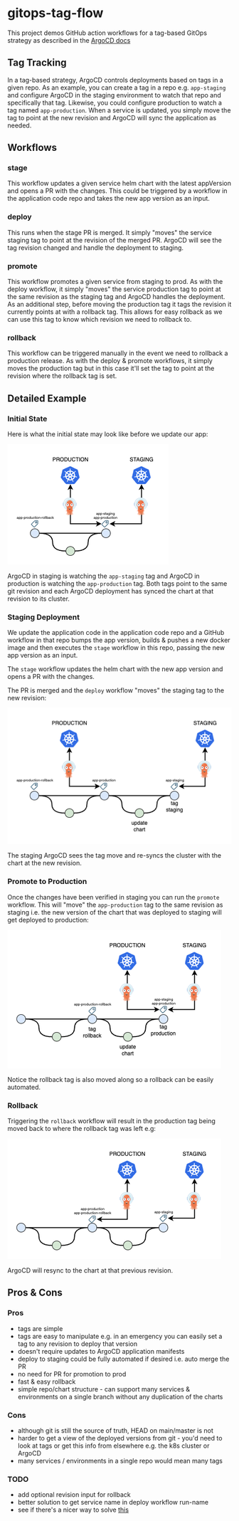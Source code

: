 # gitops-tag-flow

This project demos GitHub action workflows for a tag-based GitOps strategy as described in the [ArgoCD docs](https://argo-cd.readthedocs.io/en/stable/user-guide/tracking_strategies/#tag-tracking)

## Tag Tracking

In a tag-based strategy, ArgoCD controls deployments based on tags in a given repo. As an example, you can create a tag in a repo e.g. `app-staging` and configure ArgoCD in the staging environment to watch that repo and specifically that tag. Likewise, you could configure production to watch a tag named `app-production`. When a service is updated, you simply move the tag to point at the new revision and ArgoCD will sync the application as needed.

## Workflows

### stage

This workflow updates a given service helm chart with the latest appVersion and opens a PR with the changes. This could be triggered by a workflow in the application code repo and takes the new app version as an input.

### deploy

This runs when the stage PR is merged. It simply "moves" the service staging tag to point at the revision of the merged PR. ArgoCD will see the tag revision changed and handle the deployment to staging.

### promote

This workflow promotes a given service from staging to prod. As with the deploy workflow, it simply "moves" the service production tag to point at the same revision as the staging tag and ArgoCD handles the deployment. As an additional step, before moving the production tag it tags the revision it currently points at with a rollback tag. This allows for easy rollback as we can use this tag to know which revision we need to rollback to.

### rollback

This workflow can be triggered manually in the event we need to rollback a production release. As with the deploy & promote workflows, it simply moves the production tag but in this case it'll set the tag to point at the revision where the rollback tag is set.

## Detailed Example

### Initial State

Here is what the initial state may look like before we update our app:

![initial-state](./diagrams/gitops-flow-initial.png)

ArgoCD in staging is watching the `app-staging` tag and ArgoCD in production is watching the `app-production` tag. Both tags point to the same git revision and each ArgoCD deployment has synced the chart at that revision to its cluster.

### Staging Deployment

We update the application code in the application code repo and a GitHub workflow in that repo bumps the app version, builds & pushes a new docker image and then executes the `stage` workflow in this repo, passing the new app version as an input.

The `stage` workflow updates the helm chart with the new app version and opens a PR with the changes.

The PR is merged and the `deploy` workflow "moves" the staging tag to the new revision:

![staging](./diagrams/gitops-flow-staging.png)

The staging ArgoCD sees the tag move and re-syncs the cluster with the chart at the new revision.

### Promote to Production

Once the changes have been verified in staging you can run the `promote` workflow. This will "move" the `app-production` tag to the same revision as staging i.e. the new version of the chart that was deployed to staging will get deployed to production:

![production](./diagrams/gitops-flow-production.png)

Notice the rollback tag is also moved along so a rollback can be easily automated.

### Rollback

Triggering the `rollback` workflow will result in the production tag being moved back to where the rollback tag was left e.g:

![rollback](./diagrams/gitops-flow-rollback.png)

ArgoCD will resync to the chart at that previous revision.

## Pros & Cons

### Pros

- tags are simple
- tags are easy to manipulate e.g. in an emergency you can easily set a tag to any revision to deploy that version
- doesn't require updates to ArgoCD application manifests
- deploy to staging could be fully automated if desired i.e. auto merge the PR
- no need for PR for promotion to prod
- fast & easy rollback
- simple repo/chart structure - can support many services & environments on a single branch without any duplication of the charts

### Cons

- although git is still the source of truth, HEAD on main/master is not
- harder to get a view of the deployed versions from git - you'd need to look at tags or get this info from elsewhere e.g. the k8s cluster or ArgoCD
- many services / environments in a single repo would mean many tags

### TODO

- add optional revision input for rollback
- better solution to get service name in deploy workflow run-name
- see if there's a nicer way to solve [this](https://github.com/orgs/community/discussions/26164)
